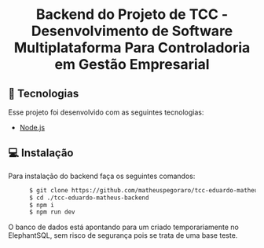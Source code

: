 <h1 align="center">
    Backend do Projeto de TCC - Desenvolvimento de Software Multiplataforma Para Controladoria em Gestão Empresarial
</h1>

## :rocket: Tecnologias

Esse projeto foi desenvolvido com as seguintes tecnologias:

- [Node.js](https://nodejs.org/en/)

## 💻 Instalação

Para instalação do backend faça os seguintes comandos:
```bash
      $ git clone https://github.com/matheuspegoraro/tcc-eduardo-matheus-backend.git
      $ cd ./tcc-eduardo-matheus-backend
      $ npm i
      $ npm run dev
```
O banco de dados está apontando para um criado temporariamente no ElephantSQL, sem risco de segurança pois se trata de uma base teste.